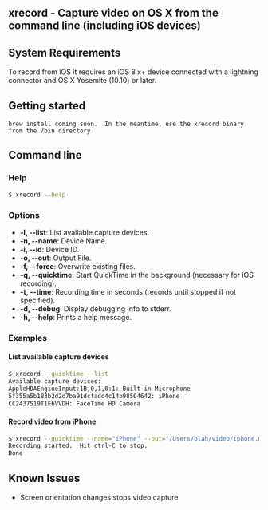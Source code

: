 ## xrecord - Capture video on OS X from the command line (including iOS devices)

## System Requirements

To record from iOS it requires an iOS 8.x+ device connected with a lightning connector and OS X Yosemite (10.10) or later.

## Getting started

```
brew install coming soon.  In the meantime, use the xrecord binary from the /bin directory
```

## Command line

### Help
```bash
$ xrecord --help
```

### Options
* **-l, --list**: List available capture devices.
* **-n, --name**: Device Name.
* **-i, --id**: Device ID.
* **-o, --out**: Output File.
* **-f, --force**: Overwrite existing files.
* **-q, --quicktime**: Start QuickTime in the background (necessary for iOS recording).
* **-t, --time**: Recording time in seconds (records until stopped if not specified).
* **-d, --debug**: Display debugging info to stderr.
* **-h, --help**: Prints a help message.

### Examples

#### List available capture devices
```bash
$ xrecord --quicktime --list
Available capture devices:
AppleHDAEngineInput:1B,0,1,0:1: Built-in Microphone
5f355a5b183b2d2d7ba91dcfadd4c14b98504642: iPhone
CC2437519T1F6VVDH: FaceTime HD Camera
```

#### Record video from iPhone
```bash
$ xrecord --quicktime --name="iPhone" --out="/Users/blah/video/iphone.mp4" --force
Recording started.  Hit ctrl-C to stop.
Done
```

## Known Issues
* Screen orientation changes stops video capture
